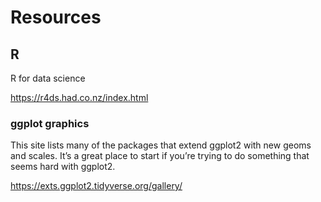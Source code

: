 # Resources
## R
R for data science 

https://r4ds.had.co.nz/index.html

### ggplot graphics
This site lists many of the packages that extend ggplot2 with new geoms and scales. It’s a great place to start if you’re trying to do something that seems hard with ggplot2.

https://exts.ggplot2.tidyverse.org/gallery/

